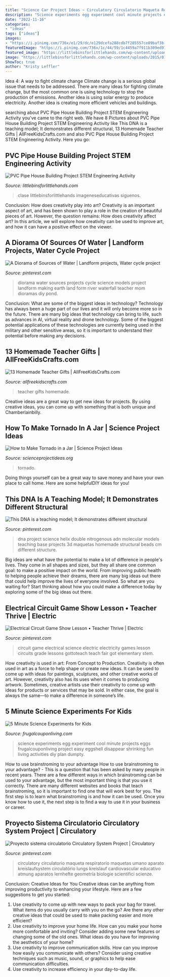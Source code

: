 ```yaml
---
title: "Science Car Project Ideas ~ Circulatory Circulatorio Maqueta Respiratorio Maquetas Umano Aparato Kreislaufsystem Circulatório Lungs Kreislauf Cardiovascular Educativo Atmung Aparatos Lernhefte Geometría Biologie Scientifici Scienze"
description: "Science experiments egg experiment cool minute projects eggs frugalcouponliving project easy eggshell disappear shrinking fun living activities diy plan dumpty"
date: "2022-11-16"
categories:
- "ideas"
tags: ["ideas"]
images:
- "https://i.pinimg.com/736x/e1/29/dc/e129dcefa288cdb7f285557ce09baf3b--perfect-model-diorama-ideas.jpg"
featuredImage: "https://i.pinimg.com/736x/1c/44/59/1c4459a7f911b309ed919bc653d0e8bc--nitrogenous-base-science-party.jpg"
featured_image: "https://littlebinsforlittlehands.com/wp-content/uploads/2015/01/PVC-Pipe-House-Building-Project-PVC-Pipe-Engineering-STEM-activity.jpg"
image: "https://littlebinsforlittlehands.com/wp-content/uploads/2015/01/PVC-Pipe-House-Building-Project-PVC-Pipe-Engineering-STEM-activity.jpg"
ShowToc: true
author: "Kristy Leffler"
---
```



Idea 4: A way to fight climate change
Climate change is a serious global issue that needs to be addressed. There are many ideas for fighting climate change, but the most common one is using technology to stop the production of emissions. Another idea is using solar energy to produce electricity. Another idea is creating more efficient vehicles and buildings.

	

		
searching about PVC Pipe House Building Project STEM Engineering Activity you've came to the right web. We have 8 Pictures about PVC Pipe House Building Project STEM Engineering Activity like This DNA is a teaching model; It demonstrates different structural, 13 Homemade Teacher Gifts | AllFreeKidsCrafts.com and also PVC Pipe House Building Project STEM Engineering Activity. Here you go:
		
    
## PVC Pipe House Building Project STEM Engineering Activity

<img loading=lazy src="https://littlebinsforlittlehands.com/wp-content/uploads/2015/01/PVC-Pipe-House-Building-Project-PVC-Pipe-Engineering-STEM-activity.jpg" onerror="this.onerror=null;this.src='https://tse1.mm.bing.net/th?id=OIP.GXvGCaRrWIitBApqynvEmAHaM9&amp;pid=15.1';" alt="PVC Pipe House Building Project STEM Engineering Activity">

_Source: littlebinsforlittlehands.com_

>clase littlebinsforlittlehands imageneseducativas siguenos. 

	

Conclusion: How does creativity play into art?
Creativity is an important aspect of art, and has been shown to play a role in the creation of beautiful pieces of art. However, the question remains: How does creativity affect art? In this article, we will explore how creativity can be used to improve art, and how it can have a positive effect on the viewer.

    
## A Diorama Of Sources Of Water | Landform Projects, Water Cycle Project

<img loading=lazy src="https://i.pinimg.com/736x/e1/29/dc/e129dcefa288cdb7f285557ce09baf3b--perfect-model-diorama-ideas.jpg" onerror="this.onerror=null;this.src='https://tse3.mm.bing.net/th?id=OIP._aSrm8szkSbUlMZKoIFwsQHaFj&amp;pid=15.1';" alt="A Diorama of Sources of Water | Landform projects, Water cycle project">

_Source: pinterest.com_

>diorama water sources projects cycle science models project landform making earth land form river waterfall teacher mom dioramas diy pond. 

	

Conclusion: What are some of the biggest ideas in technology?
Technology has always been a huge part of our lives and it will only become more so in the future. There are many big ideas that technology can bring to life, such as advances in AI, virtual reality and drone technology. Some of the biggest potential applications of these technologies are currently being used in the military and other sensitive areas, so it is important to understand their potential before making any decisions.

    
## 13 Homemade Teacher Gifts | AllFreeKidsCrafts.com

<img loading=lazy src="https://irepo.primecp.com/2016/07/290479/Homemade-Teacher-Gifts-Collage_ExtraLarge800_ID-1766726.jpg?v=1766726" onerror="this.onerror=null;this.src='https://tse2.mm.bing.net/th?id=OIP.3aPh_5KzmQLqKewQ4adyNwHaLG&amp;pid=15.1';" alt="13 Homemade Teacher Gifts | AllFreeKidsCrafts.com">

_Source: allfreekidscrafts.com_

>teacher gifts homemade. 

	

Creative ideas are a great way to get new ideas for projects. By using creative ideas, you can come up with something that is both unique and Chamberlainbilly.

    
## How To Make Tornado In A Jar | Science Project Ideas

<img loading=lazy src="https://www.scienceprojectideas.org/wp-content/uploads/2015/10/Tornado-in-a-Jar-Science-Experiment.jpg" onerror="this.onerror=null;this.src='https://tse3.mm.bing.net/th?id=OIP.CxSfG_lQ7DuwcfHDgqZ1egHaLH&amp;pid=15.1';" alt="How to Make Tornado in a Jar | Science Project Ideas">

_Source: scienceprojectideas.org_

>tornado. 

	

Doing things yourself can be a great way to save money and have your own place to call home. Here are some helpfulDIY ideas for you!

    
## This DNA Is A Teaching Model; It Demonstrates Different Structural

<img loading=lazy src="https://i.pinimg.com/736x/1c/44/59/1c4459a7f911b309ed919bc653d0e8bc--nitrogenous-base-science-party.jpg" onerror="this.onerror=null;this.src='https://tse1.mm.bing.net/th?id=OIP.kwSnAVowERvTUgJ9PsPoMQHaLk&amp;pid=15.1';" alt="This DNA is a teaching model; It demonstrates different structural">

_Source: pinterest.com_

>dna project science helix double nitrogenous adn molecular models teaching base projects 3d maquetas homemade structural beads cm different structure. 

	

Big ideas are what have the potential to make a lot of difference in people's lives. They come in all shapes and sizes, but they all share one common goal: to make a positive impact on the world. From improving public health to helping people achieve their dreams, there are many big ideas out there that could help improve the lives of everyone involved. So what are you waiting for? Start thinking about how you could make a difference today by exploring some of the big ideas out there.

    
## Electrical Circuit Game Show Lesson • Teacher Thrive | Electric

<img loading=lazy src="https://i.pinimg.com/736x/a6/9e/f7/a69ef74a75da7f6def6fded84d1fccc4--elementary-science-science-classroom.jpg" onerror="this.onerror=null;this.src='https://tse1.mm.bing.net/th?id=OIP.Xu8Npn30CMO2ya67S0aNhwHaLI&amp;pid=15.1';" alt="Electrical Circuit Game Show Lesson • Teacher Thrive | Electric">

_Source: pinterest.com_

>circuit game electrical science electric electricity games lesson circuits grade lessons gottoteach teach fair got elementary stem. 

	

How creativity is used in art: From Concept to Production.
Creativity is often used in art as a force to help shape or create new ideas. It can be used to come up with ideas for paintings, sculptures, and other creative works of art. However, creativity also has its uses when it comes to producing artwork. Sometimes, creative artists use their creativity to come up with ideas for products or services that may be sold. In either case, the goal is always the same—to make a difference in someone’s life.

    
## 5 Minute Science Experiments For Kids

<img loading=lazy src="http://www.frugalcouponliving.com/wp-content/uploads/2017/04/How-to-make-an-eggshell-disappear-fun-science-experiment-for-kids-e1487269867260.jpg" onerror="this.onerror=null;this.src='https://tse1.mm.bing.net/th?id=OIP.qhRg_exkMkVTGmoF3IDhYwHaL5&amp;pid=15.1';" alt="5 Minute Science Experiments for Kids">

_Source: frugalcouponliving.com_

>science experiments egg experiment cool minute projects eggs frugalcouponliving project easy eggshell disappear shrinking fun living activities diy plan dumpty. 

	

How to use brainstroming to your advantage
How to use brainstroming to your advantage? - This is a question that has been asked by many people in recent years. There are a few different ways in which brainstroming can be used to your advantage, but the most important thing is that you use it correctly. There are many different websites and books that teach brainstroming, so it is important to find one that will work best for you. The first step is to learn what brainstroming is and how it can be used. Once you know how to use it, the next step is to find a way to use it in your business or career.

    
## Proyecto Sistema Circulatorio Circulatory System Project | Circulatory

<img loading=lazy src="https://i.pinimg.com/736x/b0/38/c9/b038c93362708a08835b67e31f3c26cf--science-projects-school-projects.jpg" onerror="this.onerror=null;this.src='https://tse4.mm.bing.net/th?id=OIP.tJ-TA5qcH_Td85kv-RBB3AHaNK&amp;pid=15.1';" alt="Proyecto sistema circulatorio Circulatory System Project | Circulatory">

_Source: pinterest.com_

>circulatory circulatorio maqueta respiratorio maquetas umano aparato kreislaufsystem circulatório lungs kreislauf cardiovascular educativo atmung aparatos lernhefte geometría biologie scientifici scienze. 

	

Conclusion: Creative Ideas for You
Creative ideas can be anything from improving productivity to enhancing your lifestyle. Here are a few suggestions to get you started: 
1. Use creativity to come up with new ways to pack your bag for travel. What items do you usually carry with you on the go? Are there any other creative ideas that could be used to make packing easier and more efficient?
2. Use creativity to improve your home life. How can you make your home more comfortable and inviting? Consider adding some new features or changing some of the old ones. What ideas do you have for improving the aesthetics of your home? 
3. Use creativity to improve communication skills. How can you improve how easily you communicate with others? Consider using creative techniques such as music, sound, or graphics to help ease communication difficulties.
4. Use creativity to increase efficiency in your day-to-day life.

